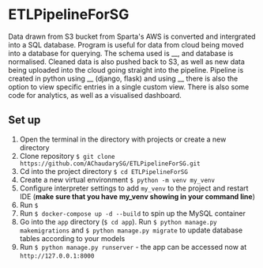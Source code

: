 # ETLPipelineForSG
Data drawn from S3 bucket from Sparta's AWS is converted and intergrated into a SQL database. Program is useful for data from cloud being moved into a database for querying. The schema used is __, and database is normalised. Cleaned data is also pushed back to S3, as well as new data being uploaded into the cloud going straight into the pipeline.
Pipeline is created in python using __ (django, flask) and using __ there is also the option to view specific entries in a single custom view. 
There is also some code for analytics, as well as a visualised dashboard.

## Set up
1. Open the terminal in the directory with projects or create a new directory
2. Clone repository `$ git clone https://github.com/AChaudarySG/ETLPipelineForSG.git`
3. Cd into the project directory `$ cd ETLPipelineForSG`
4. Create a new virtual environment `$ python -m venv my_venv`
5. Configure interpreter settings to add `my_venv` to the project and restart IDE (**make sure that you have my_venv showing in your command line**)
6. Run `$ `
7. Run `$ docker-compose up -d --build` to spin up the MySQL container
8. Go into the `app` directory (`$ cd app`). Run `$ python manage.py makemigrations` and `$ python manage.py migrate` to update database tables according to your models
9. Run `$ python manage.py runserver` - the app can be accessed now at `http://127.0.0.1:8000`
